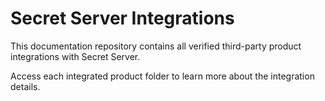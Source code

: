 # Secret Server Integrations 
This documentation repository contains all verified third-party product integrations with Secret Server.

Access each integrated product folder to learn more about the integration details.
